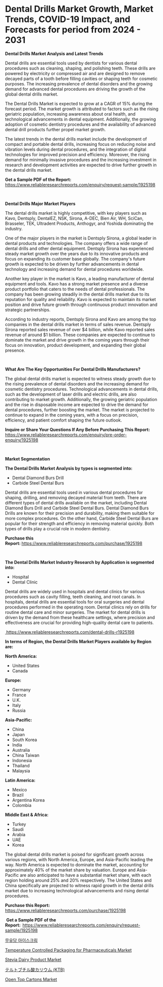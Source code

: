 <p><h1>Dental Drills Market Growth, Market Trends, COVID-19 Impact, and Forecasts for period from 2024 - 2031</h1></p><p><strong>Dental Drills Market Analysis and Latest Trends</strong></p>
<p><p>Dental drills are essential tools used by dentists for various dental procedures such as cleaning, shaping, and polishing teeth. These drills are powered by electricity or compressed air and are designed to remove decayed parts of a tooth before filling cavities or shaping teeth for cosmetic purposes. The increasing prevalence of dental disorders and the growing demand for advanced dental procedures are driving the growth of the global dental drills market.</p><p>The Dental Drills Market is expected to grow at a CAGR of 15% during the forecast period. The market growth is attributed to factors such as the rising geriatric population, increasing awareness about oral health, and technological advancements in dental equipment. Additionally, the growing adoption of cosmetic dentistry procedures and the availability of advanced dental drill products further propel market growth.</p><p>The latest trends in the dental drills market include the development of compact and portable dental drills, increasing focus on reducing noise and vibration levels during dental procedures, and the integration of digital technologies for improved precision and efficiency. Moreover, the rising demand for minimally invasive procedures and the increasing investment in research and development activities are expected to drive further growth in the dental drills market.</p></p>
<p><strong>Get a Sample PDF of the Report:&nbsp;</strong> <a href="https://www.reliableresearchreports.com/enquiry/request-sample/1925198">https://www.reliableresearchreports.com/enquiry/request-sample/1925198</a></p>
<p>&nbsp;</p>
<p><strong>Dental Drills Major Market Players</strong></p>
<p><p>The dental drills market is highly competitive, with key players such as Kavo, Dentsply, DentalEZ, NSK, Sirona, A-DEC, Bien Air, WH, SciCan, Brasseler, TEK, Ultradent Products, Anthogyr, and Yoshida dominating the industry. </p><p>One of the major players in the market is Dentsply Sirona, a global leader in dental products and technologies. The company offers a wide range of dental drills and other dental equipment. Dentsply Sirona has experienced steady market growth over the years due to its innovative products and focus on expanding its customer base globally. The company's future growth is expected to be driven by further advancements in dental technology and increasing demand for dental procedures worldwide.</p><p>Another key player in the market is Kavo, a leading manufacturer of dental equipment and tools. Kavo has a strong market presence and a diverse product portfolio that caters to the needs of dental professionals. The company has been growing steadily in the dental drills market due to its reputation for quality and reliability. Kavo is expected to maintain its market position and drive future growth through continuous product innovation and strategic partnerships.</p><p>According to industry reports, Dentsply Sirona and Kavo are among the top companies in the dental drills market in terms of sales revenue. Dentsply Sirona reported sales revenue of over $4 billion, while Kavo reported sales revenue of around $1 billion. These companies are expected to continue to dominate the market and drive growth in the coming years through their focus on innovation, product development, and expanding their global presence.</p></p>
<p>&nbsp;</p>
<p><strong>What Are The Key Opportunities For Dental Drills Manufacturers?</strong></p>
<p><p>The global dental drills market is expected to witness steady growth due to the rising prevalence of dental disorders and the increasing demand for cosmetic dentistry procedures. Technological advancements in dental drills, such as the development of laser drills and electric drills, are also contributing to market growth. Additionally, the growing geriatric population and the rise in disposable income are expected to drive the demand for dental procedures, further boosting the market. The market is projected to continue to expand in the coming years, with a focus on precision, efficiency, and patient comfort shaping the future outlook.</p></p>
<p><strong>Inquire or Share Your Questions If Any Before Purchasing This Report:</strong> <a href="https://www.reliableresearchreports.com/enquiry/pre-order-enquiry/1925198">https://www.reliableresearchreports.com/enquiry/pre-order-enquiry/1925198</a></p>
<p>&nbsp;</p>
<p><strong>Market Segmentation</strong></p>
<p><strong>The Dental Drills Market Analysis by types is segmented into:</strong></p>
<p><ul><li>Dental Diamond Burs Drill</li><li>Carbide Steel Dental Burs</li></ul></p>
<p><p>Dental drills are essential tools used in various dental procedures for shaping, drilling, and removing decayed material from teeth. There are different types of dental drills available on the market, including Dental Diamond Burs Drill and Carbide Steel Dental Burs. Dental Diamond Burs Drills are known for their precision and durability, making them suitable for more complex procedures. On the other hand, Carbide Steel Dental Burs are popular for their strength and efficiency in removing material quickly. Both types of drills play a crucial role in modern dentistry.</p></p>
<p><strong>Purchase this Report:&nbsp;</strong><a href="https://www.reliableresearchreports.com/purchase/1925198">https://www.reliableresearchreports.com/purchase/1925198</a></p>
<p>&nbsp;</p>
<p><strong>The Dental Drills Market Industry Research by Application is segmented into:</strong></p>
<p><ul><li>Hospital</li><li>Dental Clinic</li></ul></p>
<p><p>Dental drills are widely used in hospitals and dental clinics for various procedures such as cavity filling, teeth cleaning, and root canals. In hospitals, dental drills are essential tools for oral surgeries and dental procedures performed in the operating room. Dental clinics rely on drills for routine dental care and minor surgeries. The market for dental drills is driven by the demand from these healthcare settings, where precision and effectiveness are crucial for providing high-quality dental care to patients.</p></p>
<p><a href="https://www.reliableresearchreports.com/dental-drills-r1925198">&nbsp;https://www.reliableresearchreports.com/dental-drills-r1925198</a></p>
<p><strong>In terms of Region, the Dental Drills Market Players available by Region are:</strong></p>
<p>
    <p> <strong> North America: </strong>
        <ul>
            <li>United States</li>
            <li>Canada</li>
        </ul>
        </p> 
    <p> <strong> Europe: </strong>
        <ul>
            <li>Germany</li>
            <li>France</li>
            <li>U.K.</li>
            <li>Italy</li>
            <li>Russia</li>
        </ul>
        </p> 
    <p> <strong> Asia-Pacific: </strong>
        <ul>
            <li>China</li>
            <li>Japan</li>
            <li>South Korea</li>
            <li>India</li>
            <li>Australia</li>
            <li>China Taiwan</li>
            <li>Indonesia</li>
            <li>Thailand</li>
            <li>Malaysia</li>
        </ul>
        </p> 
    <p> <strong> Latin America: </strong>
        <ul>
            <li>Mexico</li>
            <li>Brazil</li>
            <li>Argentina Korea</li>
            <li>Colombia</li>
        </ul>
        </p> 
    <p> <strong> Middle East & Africa: </strong>
        <ul>
            <li>Turkey</li>
            <li>Saudi</li>
            <li>Arabia</li>
            <li>UAE</li>
            <li>Korea</li>
        </ul>
    </p>
    </p>
<p><p>The global dental drills market is poised for significant growth across various regions, with North America, Europe, and Asia-Pacific leading the way. North America is expected to dominate the market, accounting for approximately 40% of the market share by valuation. Europe and Asia-Pacific are also anticipated to have a substantial market share, with each region holding around 25% and 20% respectively. The United States and China specifically are projected to witness rapid growth in the dental drills market due to increasing technological advancements and rising dental procedures.</p></p>
<p><strong>Purchase this Report: </strong><a href="https://www.reliableresearchreports.com/purchase/1925198">https://www.reliableresearchreports.com/purchase/1925198</a></p>
<p>&nbsp;<strong>Get a Sample PDF of the Report:&nbsp;&nbsp;</strong><a href="https://www.reliableresearchreports.com/enquiry/request-sample/1925198">https://www.reliableresearchreports.com/enquiry/request-sample/1925198</a></p>
<p><strong></strong></p>
<p><p><a href="https://github.com/khytkeqagplkzqvh/Market-Research-Report-List-2/blob/main/3342166108268.md">무유당 아이스크림</a></p><p><a href="https://github.com/JermaineCrona2023/Market-Research-Report-List-1/blob/main/temperature-controlled-packaging-for-pharmaceuticals-market.md">Temperature Controlled Packaging for Pharmaceuticals Market</a></p><p><a href="https://issuu.com/reportprime-2/docs/stevia-dairy-product-market-size-2030.pptx">Stevia Dairy Product Market</a></p><p><a href="https://github.com/dathomson6534/Market-Research-Report-List-1/blob/main/5164827115581.md">テルトブチル酸カリウム (KTB)</a></p><p><a href="https://github.com/ctanaka235/Market-Research-Report-List-1/blob/main/open-top-cartons-market.md">Open Top Cartons Market</a></p></p>